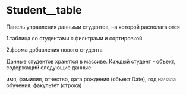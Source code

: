 # Student__table 
 
 Панель управления данными студентов, на которой располагаются

1.таблица со студентами с фильтрами и сортировкой

2.форма добавления нового студента

Данные студентов хранятся в массиве. Каждый студент - объект, содержащий следующие данные:

имя,
фамилия,
отчество,
дата рождения (объект Date),
год начала обучения,
факультет (строка)


